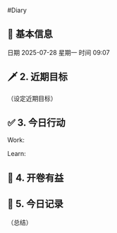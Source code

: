 #Diary 
## 🔞 基本信息
日期 2025-07-28 星期一
时间 09:07

## 🗡 2. 近期目标
（设定近期目标）

## ✅ 3. 今日行动
Work:


Learn:

## 📘 4. 开卷有益

## 📝 5. 今日记录
（总结）
